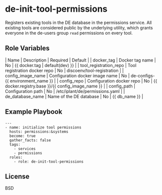 de-init-tool-permissions
=======================

Registers existing tools in the DE database in the permissions service.
All existing tools are considered public by the underlying utility,
which grants everyone in the de-users group `read` permissions on every tool.

Role Variables
--------------

| Name                   | Description                     | Required | Default                           |
| docker_tag             | Docker tag name                 | No       | {{ docker.tag | default(dev) }}   |
| tool_registration_repo | Tool registration docker repo   | No       | discoenv/tool-registration        |
| config_image_name      | Configuration docker image name | No       | de-configs-{{ environment_name }} |
| config_repo            | Configuration docker repo       | No       | {{ docker.registry.base }}/{{ config_image_name }} |
| config_path            | Configuration path              | No       | /etc/iplant/de/permissions.yaml   |
| de_database_name       | Name of the DE database         | No       | {{ db_name }}                     |

Example Playbook
----------------

    ---
    - name: initialize tool permissions
      hosts: permissions:&systems
      become: true
      gather_facts: false
      tags:
        - services
        - permissions
      roles:
        - role: de-init-tool-permissions

License
-------

BSD
